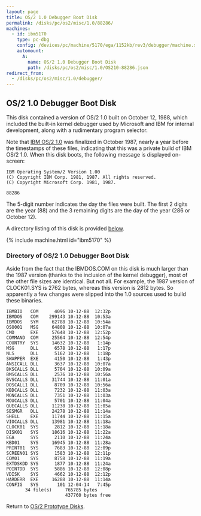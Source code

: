 ```yaml
---
layout: page
title: OS/2 1.0 Debugger Boot Disk
permalink: /disks/pc/os2/misc/1.0/88286/
machines:
  - id: ibm5170
    type: pc-dbg
    config: /devices/pc/machine/5170/ega/1152kb/rev3/debugger/machine.xml
    automount:
      A:
        name: OS/2 1.0 Debugger Boot Disk
        path: /disks/pc/os2/misc/1.0/OS210-88286.json
redirect_from:
  - /disks/pc/os2/misc/1.0/debugger/
---
```


OS/2 1.0 Debugger Boot Disk
---

This disk contained a version of OS/2 1.0 built on October 12, 1988, which included the built-in kernel debugger
used by Microsoft and IBM for internal development, along with a rudimentary program selector.

Note that [IBM OS/2 1.0](/disks/pc/os2/ibm/1.0/) was finalized in October 1987, nearly a year before the timestamps
of these files, indicating that this was a private build of IBM OS/2 1.0.  When this disk boots, the following message
is displayed on-screen:

	IBM Operating System/2 Version 1.00
	(C) Copyright IBM Corp. 1981, 1987. All rights reserved.
	(C) Copyright Microsoft Corp. 1981, 1987.
	
	88286

The 5-digit number indicates the day the files were built.  The first 2 digits are the year (88) and the 3 remaining
digits are the day of the year (286 or October 12).

A directory listing of this disk is provided [below](#directory-of-os2-10-debugger-boot-disk).

{% include machine.html id="ibm5170" %}

### Directory of OS/2 1.0 Debugger Boot Disk

Aside from the fact that the IBMDOS.COM on this disk is much larger than the 1987 version (thanks to the inclusion of
the kernel debugger), most of the other file sizes are identical.  But not all.  For example, the 1987 version of
CLOCK01.SYS is 2762 bytes, whereas this version is 2812 bytes.  So apparently a few changes were slipped into the 1.0
sources used to build these binaries.

	IBMBIO   COM      4096 10-12-88  12:32p
	IBMDOS   COM    299143 10-12-88  10:53a
	IBMDOS   SYM     62788 10-12-88  10:54a
	OSO001   MSG     64808 10-12-88  10:07a
	CMD      EXE     57648 10-12-88  12:52p
	COMMAND  COM     25564 10-12-88  12:54p
	COUNTRY  SYS     14632 10-12-88   1:14p
	MSG      DLL      6578 10-12-88   1:17p
	NLS      DLL      5162 10-12-88   1:18p
	SWAPPER  EXE      4150 10-12-88   1:43p
	ANSICALL DLL      3637 10-12-88  10:07a
	BKSCALLS DLL      5704 10-12-88  10:09a
	BMSCALLS DLL      2576 10-12-88  10:56a
	BVSCALLS DLL     31744 10-12-88  11:01a
	DOSCALL1 DLL      8709 10-12-88  10:56a
	KBDCALLS DLL      7232 10-12-88  11:03a
	MONCALLS DLL      7351 10-12-88  11:03a
	MOUCALLS DLL      5701 10-12-88  11:04a
	QUECALLS DLL     11238 10-12-88  11:05a
	SESMGR   DLL     24278 10-12-88  11:14a
	SHELL    EXE     11744 10-12-88  11:15a
	VIOCALLS DLL     13981 10-12-88  11:18a
	CLOCK01  SYS      2812 10-12-88  11:18a
	DISK01   SYS     18616 10-12-88  11:22a
	EGA      SYS      2110 10-12-88  11:24a
	KBD01    SYS     16945 10-12-88  11:28a
	PRINT01  SYS      7683 10-12-88  12:09p
	SCREEN01 SYS      1583 10-12-88  12:11p
	COM01    SYS      8758 10-12-88  11:19a
	EXTDSKDD SYS      1877 10-12-88  11:24a
	POINTDD  SYS      5886 10-12-88  12:08p
	VDISK    SYS      4662 10-12-88  12:12p
	HARDERR  EXE     16288 10-12-88  11:14a
	CONFIG   SYS       101 12-04-14   7:45p
	       34 file(s)     765785 bytes
	                      437760 bytes free

Return to [OS/2 Prototype Disks](/disks/pc/os2/misc/).
